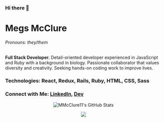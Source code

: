 ### Hi there 👋

<!--
**MMcClure11/MMcClure11** is a ✨ _special_ ✨ repository because its `README.md` (this file) appears on your GitHub profile.

Here are some ideas to get you started:

- 🔭 I’m currently working on ...
- 🌱 I’m currently learning ...
- 👯 I’m looking to collaborate on ...
- 🤔 I’m looking for help with ...
- 💬 Ask me about ...
- 📫 How to reach me: ...
- 😄 Pronouns: ...
- ⚡ Fun fact: ...
-->

# Megs McClure
###### Pronouns: they/them
**Full Stack Developer.** Detail-oriented developer experienced in JavaScript and Ruby with a background in biology. Passionate collaborator that values diversity and creativity. Seeking hands-on coding work to improve lives.
### Technologies: React, Redux, Rails, Ruby, HTML, CSS, Sass
###    Connect with Me: [LinkedIn](https://www.linkedin.com/in/megmcclure/), [Dev](https://dev.to/mmcclure11)
<p align="center">
    <img 
        align = "center"
        alt="MMcClure11's GitHub Stats"
        src="https://github-readme-stats.vercel.app/api?username=MMcClure11&show_icons=true"
    />
</p>
<p align="center">
    <img 
        align="center"
        src="https://github-readme-stats.vercel.app/api/top-langs/?username=MMcClure11&show_icons=true" 
    />
    </a>
</p>
